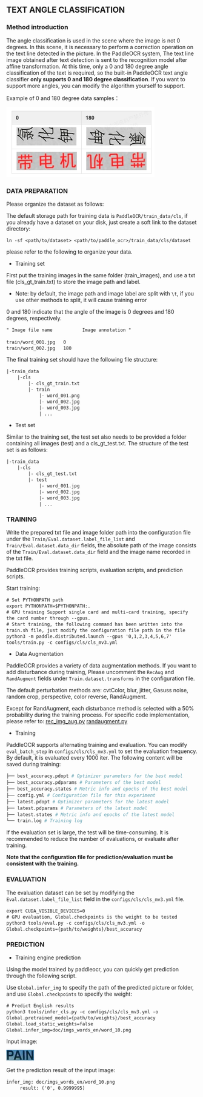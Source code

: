 ## TEXT ANGLE CLASSIFICATION

### Method introduction
The angle classification is used in the scene where the image is not 0 degrees. In this scene, it is necessary to perform a correction operation on the text line detected in the picture. In the PaddleOCR system,
The text line image obtained after text detection is sent to the recognition model after affine transformation. At this time, only a 0 and 180 degree angle classification of the text is required, so the built-in PaddleOCR text angle classifier **only supports 0 and 180 degree classification**. If you want to support more angles, you can modify the algorithm yourself to support.

Example of 0 and 180 degree data samples：

![](../imgs_results/angle_class_example.jpg)
### DATA PREPARATION

Please organize the dataset as follows:

The default storage path for training data is `PaddleOCR/train_data/cls`, if you already have a dataset on your disk, just create a soft link to the dataset directory:

```
ln -sf <path/to/dataset> <path/to/paddle_ocr>/train_data/cls/dataset
```

please refer to the following to organize your data.

- Training set

First put the training images in the same folder (train_images), and use a txt file (cls_gt_train.txt) to store the image path and label.

* Note: by default, the image path and image label are split with `\t`, if you use other methods to split, it will cause training error

0 and 180 indicate that the angle of the image is 0 degrees and 180 degrees, respectively.

```
" Image file name           Image annotation "

train/word_001.jpg   0
train/word_002.jpg   180
```

The final training set should have the following file structure:

```
|-train_data
    |-cls
        |- cls_gt_train.txt
        |- train
            |- word_001.png
            |- word_002.jpg
            |- word_003.jpg
            | ...
```

- Test set

Similar to the training set, the test set also needs to be provided a folder
containing all images (test) and a cls_gt_test.txt. The structure of the test set is as follows:

```
|-train_data
    |-cls
        |- cls_gt_test.txt
        |- test
            |- word_001.jpg
            |- word_002.jpg
            |- word_003.jpg
            | ...
```

### TRAINING
Write the prepared txt file and image folder path into the configuration file under the `Train/Eval.dataset.label_file_list` and `Train/Eval.dataset.data_dir` fields, the absolute path of the image consists of the `Train/Eval.dataset.data_dir` field and the image name recorded in the txt file.

PaddleOCR provides training scripts, evaluation scripts, and prediction scripts.

Start training:

```
# Set PYTHONPATH path
export PYTHONPATH=$PYTHONPATH:.
# GPU training Support single card and multi-card training, specify the card number through --gpus.
# Start training, the following command has been written into the train.sh file, just modify the configuration file path in the file
python3 -m paddle.distributed.launch --gpus '0,1,2,3,4,5,6,7'  tools/train.py -c configs/cls/cls_mv3.yml
```

- Data Augmentation

PaddleOCR provides a variety of data augmentation methods. If you want to add disturbance during training, Please uncomment the `RecAug` and `RandAugment` fields under `Train.dataset.transforms` in the configuration file.

The default perturbation methods are: cvtColor, blur, jitter, Gasuss noise, random crop, perspective, color reverse, RandAugment.

Except for RandAugment, each disturbance method is selected with a 50% probability during the training process. For specific code implementation, please refer to:
[rec_img_aug.py](../../ppocr/data/imaug/rec_img_aug.py)
[randaugment.py](../../ppocr/data/imaug/randaugment.py)


- Training

PaddleOCR supports alternating training and evaluation. You can modify `eval_batch_step` in `configs/cls/cls_mv3.yml` to set the evaluation frequency. By default, it is evaluated every 1000 iter. The following content will be saved during training:
```bash
├── best_accuracy.pdopt # Optimizer parameters for the best model
├── best_accuracy.pdparams # Parameters of the best model
├── best_accuracy.states # Metric info and epochs of the best model
├── config.yml # Configuration file for this experiment
├── latest.pdopt # Optimizer parameters for the latest model
├── latest.pdparams # Parameters of the latest model
├── latest.states # Metric info and epochs of the latest model
└── train.log # Training log
```

If the evaluation set is large, the test will be time-consuming. It is recommended to reduce the number of evaluations, or evaluate after training.

**Note that the configuration file for prediction/evaluation must be consistent with the training.**

### EVALUATION

The evaluation dataset can be set by modifying the `Eval.dataset.label_file_list` field in the `configs/cls/cls_mv3.yml` file.

```
export CUDA_VISIBLE_DEVICES=0
# GPU evaluation, Global.checkpoints is the weight to be tested
python3 tools/eval.py -c configs/cls/cls_mv3.yml -o Global.checkpoints={path/to/weights}/best_accuracy
```

### PREDICTION

* Training engine prediction

Using the model trained by paddleocr, you can quickly get prediction through the following script.

Use `Global.infer_img` to specify the path of the predicted picture or folder, and use `Global.checkpoints` to specify the weight:

```
# Predict English results
python3 tools/infer_cls.py -c configs/cls/cls_mv3.yml -o Global.pretrained_model={path/to/weights}/best_accuracy Global.load_static_weights=false Global.infer_img=doc/imgs_words_en/word_10.png
```

Input image:

![](../imgs_words_en/word_10.png)

Get the prediction result of the input image:

```
infer_img: doc/imgs_words_en/word_10.png
     result: ('0', 0.9999995)
```
